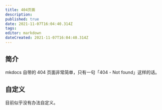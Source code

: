 ```yaml
---
title: 404页面
description: 
published: true
date: 2021-11-07T16:04:40.314Z
tags:
editor: markdown
dateCreated: 2021-11-07T16:04:40.314Z
---
```


## 简介

mkdocs 自带的 404 页面非常简单，只有一句「404 - Not found」这样的话。

## 自定义

目前似乎没有办法自定义。
